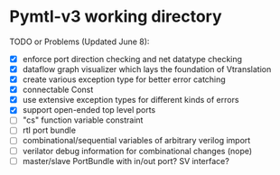 # Pymtl-v3 working directory

TODO or Problems (Updated June 8):

- [x] enforce port direction checking and net datatype checking
- [x] dataflow graph visualizer which lays the foundation of Vtranslation
- [x] create various exception type for better error catching
- [x] connectable Const
- [x] use extensive exception types for different kinds of errors
- [x] support open-ended top level ports
- [ ] "cs" function variable constraint
- [ ] rtl port bundle
- [ ] combinational/sequential variables of arbitrary verilog import
- [ ] verilator debug information for combinational changes (nope)
- [ ] master/slave PortBundle with in/out port? SV interface?
